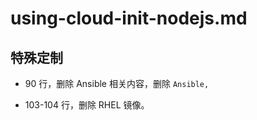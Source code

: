 # using-cloud-init-nodejs.md

## 特殊定制

* 90 行，删除 Ansible 相关内容，删除 `Ansible,`

* 103-104 行，删除 RHEL 镜像。